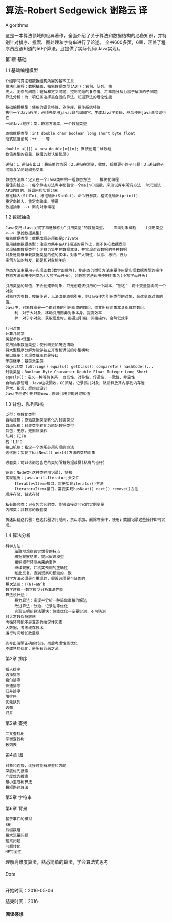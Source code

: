 # 算法-Robert Sedgewick 谢路云 译
Algorithms

这是一本算法领域的经典著作，全面介绍了关于算法和数据结构的必备知识，并特别针对排序、搜索、图处理和字符串进行了论述。
全书600多页，6章，涵盖了程序员应该知道的50个算法，且提供了实际代码(Java实现)。
	
第1章 基础

1.1 基础编程模型 

	介绍学习算法和数据结构所需的基本工具
	模块化编程：数据抽象、抽象数据类型(ADT)：背包、队列、栈
	庞大、复杂的问题：理解和定义问题、控制问题的复杂度、将难题分解为易于解决的子问题
	算法分析：为一项任务选择最合适的算法，知道算法的理论性能
	
	基础编程模型：使用的语言特性、软件库、操作系统特性
	执行一个Java程序，必须先使用javac命令编译它，生成Java字节码，然后使用java命令运行它
	一段Java程序：类，静态方法库，一个数据类型
	
	原始数据类型：int double char boolean long short byte float
	隐式赋值语句：++ -- 等
	
	double a[][] = new double[m][n]; 直接创建二维数组
	数值类型的变量、数组的默认值都是0
	
	递归：1.递归有出口：最简单的情况；2.递归在渐变，收敛，规模更小的子问题；3.递归的子问题与父问题间无交集
	
	静态方法库：定义在一个Java类中的一组静态方法	模块化编程
	最佳实践之一：每个静态方法库中都包含一个main()函数，来测试库中所有方法	单元测试
	API的目的，将调用和实现分离
	标准输入(StdIn)、标准输出(StdOut)、命令行参数、格式化输出(printf)
	重定向输入、重定向输出、管道
	数据抽象 --> 面向对象编程
	
1.2 数据抽象 

	Java使用class关键字构造被称为“引用类型”的数据类型，-- 面向对象编程	(引用类型 <--> 原始数据类型)
	抽象数据类型：数据成员必须都是private
	使用抽象数据类型：注意力集中在API描述的操作上，而不关心数据表示
	实现抽象数据类型：注意力集中在数据本身，并实现对该数据的各种数据
	对象是能够承载数据类型的值的实体，对象三大特性：状态、标识、行为
	实例方法的触发，都是和对象相关的
	
	静态方法主要用于实现函数(数学函数等)，非静态(实例)方法主要作用是实现数据类型的操作
	静态方法调用使用类名(大写字母开头)，非静态方法调用使用对象名(小写字母开头)
	
	引用类型的赋值，不会创建新对象，只是创建该引用的一个副本，“别名”：两个变量指向同一个对象
	对象作为参数，按值传递，无法改变原始引用，但Java作为引用类型的对象，会改变原对象的值。
	Java中，对象数组是一个由对象的引用组成的数组，而非所有对象本身组成的数组。
		利：对于大对象，移动引用而非对象本身，提高效率
		弊：对于小对象，获取信息时，都通过引用，间接操作，会降低效率
		
	几何对象
	计算几何学
	类型参数<泛型>
	使用抽象数据类型：使代码更加简洁清晰
	将大型程序分解为能够独立开发和调试的小型模块
	接口继承：实现类继承的是接口
	子类继承：基类派生类
	Object类 toString() equals() getClass() compareTo() hashCode()...
	封装类型：Boolean Byte Character Double Float Integer Long Short
	equals()：定义一种等价关系  自反性、对称性、传递性、一致性、非空性
	自动内存管理：Java垃圾回收，GC策略，记录孤儿对象，然后释放其内存到内存池
	异常、断言、契约式设计
	Java中创建引用只能new，修改引用只能通过赋值
	
1.3 背包、队列和栈

	泛型：参数化类型
	自动装箱：原始数据类型转化为封装类型
	自动拆箱：封装类型转化为原始数据类型
	背包：无序，无删除操作
	队列：FIFO
	栈：LIFO
	接口机制：指定一个类所必须实现的方法
	迭代器：实现了hasNext() next()方法的类的对象
	
	嵌套类：可以访问包含它的类的所有数据成员(私有的也行)
	
	链表：Node类(这种类也叫记录)、链接
	实现遍历：java.util.Iterator;头文件
		Iterable<Item>接口，需要实现iterator()方法 
		Iterator<Item>接口，需要实现hasNext() next() remove()方法 
	顺序存储、链式存储
	
	私有嵌套类：只有包含它的类，能够直接访问它的实例变量
	内部类：非静态的嵌套类
	
	快速出错迭代器：在迭代器访问期间，禁止添加、删除等操作，使用计数器记录这些操作即可实现。

1.4 算法分析 
	
	科学方法：
		细致地观察真实世界的特点
		根据观察结果，提出假设模型
		根据模型预测未来的事件
		继续观察，并核实预测的正确性
		如此反复，直到观察和预测的一致
	科学方法必须是可重现的，假设必须是可证伪的
	幂次法则：T(N)=aN^b 
	数学建模--数学模型分析算法性能
	算法设计法：
		暴力算法：实现并分析一种简单直接的解法
		改进算法：分治、记录法等优化
		实验证明新算法更快：性能优化一定要实测，不可猜测
	对大常数保持敏感
	内循环可能不是真正的决定性因素
	大数据，考虑缓存技术
	运行时间增长数量级
	
	先写出清晰正确的代码，而后考虑性能优化
	不成熟的优化，是所有罪恶之源
	
第2章 排序
	
	插入排序
	选择排序
	希尔排序
	快速排序
	归并排序
	堆排序
	优先队列
	选举
	归并 
	
第3章 查找

	二叉查找树
	平衡查找树
	散列表
	
第4章 图 

	对象和连接，连接可能有权重和方向
	深度优先搜索
	广度优先搜索
	最小生成树算法
	最短路径算法
	
第5章 字符串

	

第6章 背景
	
	基于事件的模拟
	B树
	后缀数组
	最大流量问题
	搜索问题
	问题转化
	NP完全性
	
	
	
理解高难度算法，熟悉简单的算法，学会算法式思考
	
	

###### Date
开始时间：2016-05-06

结束时间：2016-

#### 阅读感想